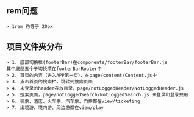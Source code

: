 ## rem问题
    > 1rem 约等于 20px
## 项目文件夹分布
    > 1. 底部切换栏(footerBar)在components/footerBar/footerBar.js
    其中底部五个子切换项在footerBarRouter中
    > 2. 首页的内容（进入APP第一页），在page/content/Content.js中
    > 3. 点击首页的搜索栏，跳转到搜索页面
    > 4. 未登录的header存放目录，page/notLoggedHeader/NotLoggedHeader.js
    > 5. 搜索页面，page/notLoggedSearch/NotLoggedSearch.js 未登录和登录共用
    > 6. 机票、酒店、火车票、汽车票、门票都在view/ticketing 
    > 7. 出境游、境内游、周边游都在view/play
    
